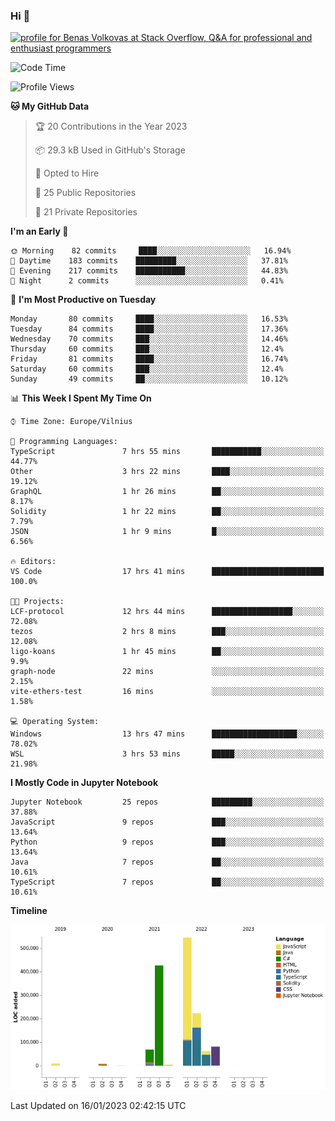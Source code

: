 ### Hi 👋
<a href="https://stackoverflow.com/users/14954249/benas-volkovas"><img src="https://stackoverflow.com/users/flair/14954249.png?theme=dark" width="208" height="58" alt="profile for Benas Volkovas at Stack Overflow, Q&amp;A for professional and enthusiast programmers" title="profile for Benas Volkovas at Stack Overflow, Q&amp;A for professional and enthusiast programmers"></a>

<!--START_SECTION:waka-->
![Code Time](http://img.shields.io/badge/Code%20Time-1%2C210%20hrs%2015%20mins-blue)

![Profile Views](http://img.shields.io/badge/Profile%20Views-5-blue)

**🐱 My GitHub Data** 

> 🏆 20 Contributions in the Year 2023
 > 
> 📦 29.3 kB Used in GitHub's Storage 
 > 
> 💼 Opted to Hire
 > 
> 📜 25 Public Repositories 
 > 
> 🔑 21 Private Repositories  
 > 
**I'm an Early 🐤** 

```text
🌞 Morning    82 commits     ████░░░░░░░░░░░░░░░░░░░░░   16.94% 
🌆 Daytime    183 commits    █████████░░░░░░░░░░░░░░░░   37.81% 
🌃 Evening    217 commits    ███████████░░░░░░░░░░░░░░   44.83% 
🌙 Night      2 commits      ░░░░░░░░░░░░░░░░░░░░░░░░░   0.41%

```
📅 **I'm Most Productive on Tuesday** 

```text
Monday       80 commits     ████░░░░░░░░░░░░░░░░░░░░░   16.53% 
Tuesday      84 commits     ████░░░░░░░░░░░░░░░░░░░░░   17.36% 
Wednesday    70 commits     ███░░░░░░░░░░░░░░░░░░░░░░   14.46% 
Thursday     60 commits     ███░░░░░░░░░░░░░░░░░░░░░░   12.4% 
Friday       81 commits     ████░░░░░░░░░░░░░░░░░░░░░   16.74% 
Saturday     60 commits     ███░░░░░░░░░░░░░░░░░░░░░░   12.4% 
Sunday       49 commits     ██░░░░░░░░░░░░░░░░░░░░░░░   10.12%

```


📊 **This Week I Spent My Time On** 

```text
⌚︎ Time Zone: Europe/Vilnius

💬 Programming Languages: 
TypeScript               7 hrs 55 mins       ███████████░░░░░░░░░░░░░░   44.77% 
Other                    3 hrs 22 mins       ████░░░░░░░░░░░░░░░░░░░░░   19.12% 
GraphQL                  1 hr 26 mins        ██░░░░░░░░░░░░░░░░░░░░░░░   8.17% 
Solidity                 1 hr 22 mins        ██░░░░░░░░░░░░░░░░░░░░░░░   7.79% 
JSON                     1 hr 9 mins         █░░░░░░░░░░░░░░░░░░░░░░░░   6.56%

🔥 Editors: 
VS Code                  17 hrs 41 mins      █████████████████████████   100.0%

🐱‍💻 Projects: 
LCF-protocol             12 hrs 44 mins      ██████████████████░░░░░░░   72.08% 
tezos                    2 hrs 8 mins        ███░░░░░░░░░░░░░░░░░░░░░░   12.08% 
ligo-koans               1 hr 45 mins        ██░░░░░░░░░░░░░░░░░░░░░░░   9.9% 
graph-node               22 mins             ░░░░░░░░░░░░░░░░░░░░░░░░░   2.15% 
vite-ethers-test         16 mins             ░░░░░░░░░░░░░░░░░░░░░░░░░   1.58%

💻 Operating System: 
Windows                  13 hrs 47 mins      ███████████████████░░░░░░   78.02% 
WSL                      3 hrs 53 mins       █████░░░░░░░░░░░░░░░░░░░░   21.98%

```

**I Mostly Code in Jupyter Notebook** 

```text
Jupyter Notebook         25 repos            █████████░░░░░░░░░░░░░░░░   37.88% 
JavaScript               9 repos             ███░░░░░░░░░░░░░░░░░░░░░░   13.64% 
Python                   9 repos             ███░░░░░░░░░░░░░░░░░░░░░░   13.64% 
Java                     7 repos             ██░░░░░░░░░░░░░░░░░░░░░░░   10.61% 
TypeScript               7 repos             ██░░░░░░░░░░░░░░░░░░░░░░░   10.61%

```


**Timeline**

![Chart not found](https://raw.githubusercontent.com/BenasVolkovas/BenasVolkovas/main/charts/bar_graph.png) 


 Last Updated on 16/01/2023 02:42:15 UTC
<!--END_SECTION:waka-->
